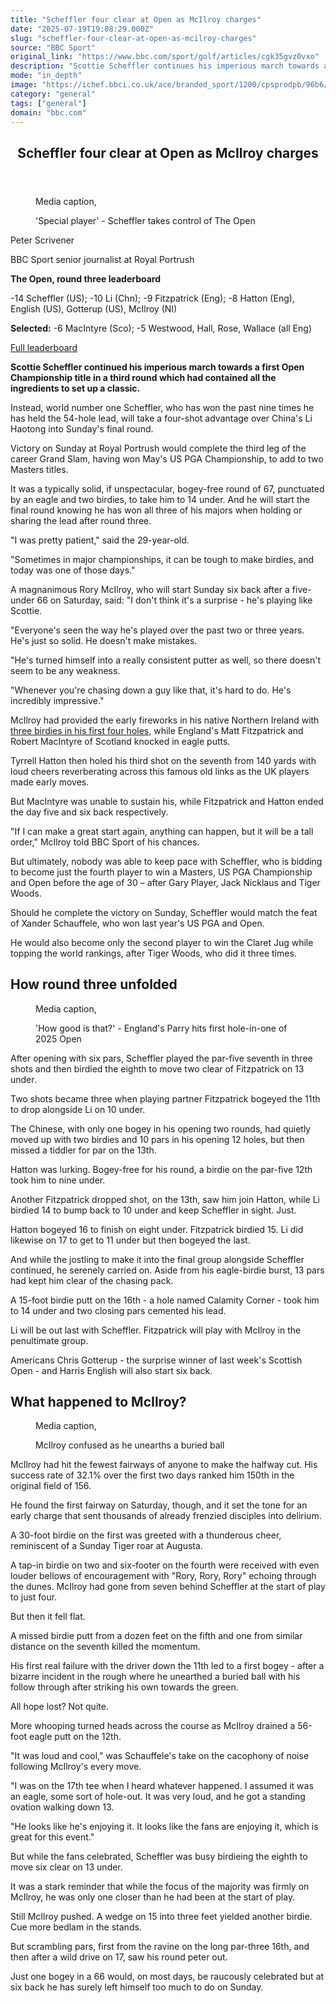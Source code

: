 ```yaml
---
title: "Scheffler four clear at Open as McIlroy charges"
date: "2025-07-19T19:08:29.000Z"
slug: "scheffler-four-clear-at-open-as-mcilroy-charges"
source: "BBC Sport"
original_link: "https://www.bbc.com/sport/golf/articles/cgk35gvz0vxo"
description: "Scottie Scheffler continues his imperious march towards a first Open Championship title in a third round which contained all the ingredients to set up a classic."
mode: "in_depth"
image: "https://ichef.bbci.co.uk/ace/branded_sport/1200/cpsprodpb/96b6/live/c8b43e80-64d6-11f0-8dbd-f3d32ebd3327.jpg"
category: "general"
tags: ["general"]
domain: "bbc.com"
---
```

<div id="readability-page-1" class="page"><article id="urn-bbc-ares--article-cgk35gvz0vxo"><header data-component="headline-block"><h2 id="main-heading" type="headline" tabindex="-1"><span role="text">Scheffler four clear at Open as McIlroy charges</span></h2></header><div data-component="media-block"><figure><figcaption><span>Media caption, </span><p>'Special player' - Scheffler takes control of The Open</p></figcaption></figure></div><div data-component="byline-block"><p>Peter Scrivener</p><p>BBC Sport senior journalist at Royal Portrush</p></div><div data-component="text-block"><p><b>The Open, round three leaderboard</b></p><p>-14 Scheffler (US); -10 Li (Chn); -9 Fitzpatrick (Eng); -8 Hatton (Eng), English (US), Gotterup (US), McIlroy (NI)</p><p><b>Selected:</b> -6 MacIntyre (Sco); -5 Westwood, Hall, Rose, Wallace (all Eng)</p><p><a href="https://www.bbc.com/sport/golf/leaderboard">Full leaderboard</a></p></div><div data-component="text-block"><p><b>Scottie Scheffler continued his imperious march towards a first Open Championship title in a third round which had contained all the ingredients to set up a classic.</b></p><p>Instead, world number one Scheffler, who has won the past nine times he has held the 54-hole lead, will take a four-shot advantage over China's Li Haotong into Sunday's final round.</p><p>Victory on Sunday at Royal Portrush would complete the third leg of the career Grand Slam, having won May's US PGA Championship, to add to two Masters titles.</p><p>It was a typically solid, if unspectacular, bogey-free round of 67, punctuated by an eagle and two birdies, to take him to 14 under. And he will start the final round knowing he has won all three of his majors when holding or sharing the lead after round three.</p><p>"I was pretty patient," said the 29-year-old.</p><p>"Sometimes in major championships, it can be tough to make birdies, and today was one of those days."</p><p>A magnanimous Rory McIlroy, who will start Sunday six back after a five-under 66 on Saturday, said: "I don't think it's a surprise - he's playing like Scottie. </p><p>"Everyone's seen the way he's played over the past two or three years. He's just so solid. He doesn't make mistakes. </p><p>"He's turned himself into a really consistent putter as well, so there doesn't seem to be any weakness.</p><p>"Whenever you're chasing down a guy like that, it's hard to do. He's incredibly impressive."</p></div><div data-component="text-block"><p>McIlroy had provided the early fireworks in his native Northern Ireland with <a href="https://www.bbc.com/sport/golf/videos/c5y07gd8025o">three birdies in his first four holes,</a> while England's Matt Fitzpatrick and Robert MacIntyre of Scotland knocked in eagle putts. </p><p>Tyrrell Hatton then holed his third shot on the seventh from 140 yards with loud cheers reverberating across this famous old links as the UK players made early moves.</p><p>But MacIntyre was unable to sustain his, while Fitzpatrick and Hatton ended the day five and six back respectively.</p><p>"If I can make a great start again, anything can happen, but it will be a tall order," McIlroy told BBC Sport of his chances.</p><p>But ultimately, nobody was able to keep pace with Scheffler, who is bidding to become just the fourth player to win a Masters, US PGA Championship and Open before the age of 30 – after Gary Player, Jack Nicklaus and Tiger Woods.</p><p>Should he complete the victory on Sunday, Scheffler would match the feat of Xander Schauffele, who won last year's US PGA and Open. </p><p>He would also become only the second player to win the Claret Jug while topping the world rankings, after Tiger Woods, who did it three times.</p></div><p data-component="subheadline-block"><h2 id="How-round-three-unfolded" tabindex="-1"><span role="text">How round three unfolded</span></h2></p><div data-component="media-block"><figure><figcaption><span>Media caption, </span><p>'How good is that?' - England's Parry hits first hole-in-one of 2025 Open</p></figcaption></figure></div><div data-component="text-block"><p>After opening with six pars, Scheffler played the par-five seventh in three shots and then birdied the eighth to move two clear of Fitzpatrick on 13 under.</p><p>Two shots became three when playing partner Fitzpatrick bogeyed the 11th to drop alongside Li on 10 under. </p><p>The Chinese, with only one bogey in his opening two rounds, had quietly moved up with two birdies and 10 pars in his opening 12 holes, but then missed a tiddler for par on the 13th.</p><p>Hatton was lurking. Bogey-free for his round, a birdie on the par-five 12th took him to nine under.</p><p>Another Fitzpatrick dropped shot, on the 13th, saw him join Hatton, while Li birdied 14 to bump back to 10 under and keep Scheffler in sight. Just.</p><p>Hatton bogeyed 16 to finish on eight under. Fitzpatrick birdied 15. Li did likewise on 17 to get to 11 under but then bogeyed the last.</p><p>And while the jostling to make it into the final group alongside Scheffler continued, he serenely carried on. Aside from his eagle-birdie burst, 13 pars had kept him clear of the chasing pack.</p><p>A 15-foot birdie putt on the 16th - a hole named Calamity Corner - took him to 14 under and two closing pars cemented his lead.</p><p>Li will be out last with Scheffler. Fitzpatrick will play with McIlroy in the penultimate group.</p><p>Americans Chris Gotterup - the surprise winner of last week's Scottish Open - and Harris English will also start six back.</p></div><p data-component="subheadline-block"><h2 id="What-happened-to-McIlroy" tabindex="-1"><span role="text">What happened to McIlroy?</span></h2></p><div data-component="media-block"><figure><figcaption><span>Media caption, </span><p>McIlroy confused as he unearths a buried ball</p></figcaption></figure></div><div data-component="text-block"><p>McIlroy had hit the fewest fairways of anyone to make the halfway cut. His success rate of 32.1% over the first two days ranked him 150th in the original field of 156.</p><p>He found the first fairway on Saturday, though, and it set the tone for an early charge that sent thousands of already frenzied disciples into delirium.</p><p>A 30-foot birdie on the first was greeted with a thunderous cheer, reminiscent of a Sunday Tiger roar at Augusta. </p><p>A tap-in birdie on two and six-footer on the fourth were received with even louder bellows of encouragement with "Rory, Rory, Rory" echoing through the dunes. McIlroy had gone from seven behind Scheffler at the start of play to just four.</p><p>But then it fell flat.</p><p>A missed birdie putt from a dozen feet on the fifth and one from similar distance on the seventh killed the momentum.</p><p>His first real failure with the driver down the 11th led to a first bogey - after a bizarre incident in the rough where he unearthed a buried ball with his follow through after striking his own towards the green. </p><p>All hope lost? Not quite. </p><p>More whooping turned heads across the course as McIlroy drained a 56-foot eagle putt on the 12th.</p><p>"It was loud and cool," was Schauffele's take on the cacophony of noise following McIlroy's every move. </p><p>"I was on the 17th tee when I heard whatever happened. I assumed it was an eagle, some sort of hole-out. It was very loud, and he got a standing ovation walking down 13.</p><p>"He looks like he's enjoying it. It looks like the fans are enjoying it, which is great for this event."</p><p>But while the fans celebrated, Scheffler was busy birdieing the eighth to move six clear on 13 under. </p><p>It was a stark reminder that while the focus of the majority was firmly on McIlroy, he was only one closer than he had been at the start of play.</p><p>Still McIlroy pushed. A wedge on 15 into three feet yielded another birdie. Cue more bedlam in the stands. </p><p>But scrambling pars, first from the ravine on the long par-three 16th, and then after a wild drive on 17, saw his round peter out. </p><p>Just one bogey in a 66 would, on most days, be raucously celebrated but at six back he has surely left himself too much to do on Sunday.</p></div></article></div>